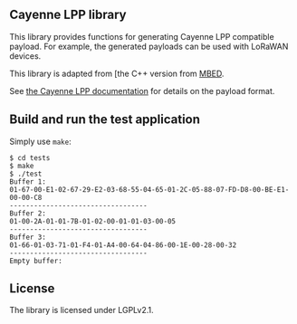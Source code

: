 ## Cayenne LPP library

This library provides functions for generating Cayenne LPP compatible payload.
For example, the generated payloads can be used with LoRaWAN devices.

This library is adapted from [the C++ version from
[MBED](https://developer.mbed.org/teams/myDevicesIoT/code/Cayenne-LPP/).

See [the Cayenne LPP documentation](https://github.com/myDevicesIoT/cayenne-docs/blob/master/docs/LORA.md)
for details on the payload format.

## Build and run the test application

Simply use `make`:

    $ cd tests
    $ make
    $ ./test
    Buffer 1:
    01-67-00-E1-02-67-29-E2-03-68-55-04-65-01-2C-05-88-07-FD-D8-00-BE-E1-00-00-C8
    ----------------------------------
    Buffer 2:
    01-00-2A-01-01-7B-01-02-00-01-01-03-00-05
    ----------------------------------
    Buffer 3:
    01-66-01-03-71-01-F4-01-A4-00-64-04-86-00-1E-00-28-00-32
    ----------------------------------
    Empty buffer:

## License

The library is licensed under LGPLv2.1.
